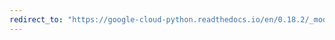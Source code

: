 ```yaml
---
redirect_to: "https://google-cloud-python.readthedocs.io/en/0.18.2/_modules/gcloud/logging/sink.html"
---
```

